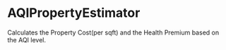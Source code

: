 # AQIPropertyEstimator
Calculates the Property Cost(per sqft) and the Health Premium based on the AQI level.
